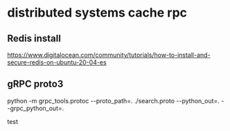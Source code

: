 # distributed systems cache rpc
 
## Redis install
https://www.digitalocean.com/community/tutorials/how-to-install-and-secure-redis-on-ubuntu-20-04-es

## gRPC proto3
python -m grpc_tools.protoc --proto_path=. ./search.proto --python_out=. --grpc_python_out=.


test